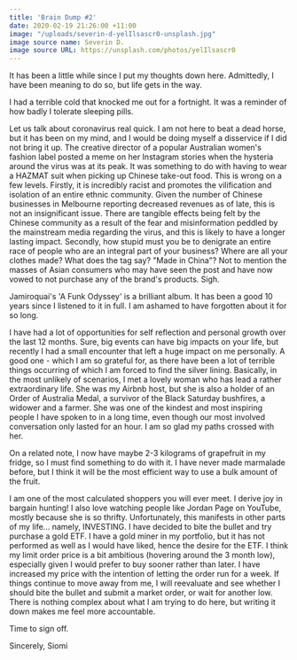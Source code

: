 ```yaml
---
title: 'Brain Dump #2'
date: 2020-02-19 21:26:00 +11:00
image: "/uploads/severin-d-yelIlsascr0-unsplash.jpg"
image source name: Severin D.
image source URL: https://unsplash.com/photos/yelIlsascr0
---
```


It has been a little while since I put my thoughts down here. Admittedly, I have been meaning to do so, but life gets in the way. 

I had a terrible cold that knocked me out for a fortnight. It was a reminder of how badly I tolerate sleeping pills.

Let us talk about coronavirus real quick. I am not here to beat a dead horse, but it has been on my mind, and I would be doing myself a disservice if I did not bring it up. The creative director of a popular Australian women's fashion label posted a meme on her Instagram stories when the hysteria around the virus was at its peak. It was something to do with having to wear a HAZMAT suit when picking up Chinese take-out food. This is wrong on a few levels. Firstly, it is incredibly racist and promotes the vilification and isolation of an entire ethnic community. Given the number of Chinese businesses in Melbourne reporting decreased revenues as of late, this is not an insignificant issue. There are tangible effects being felt by the Chinese community as a result of the fear and misinformation peddled by the mainstream media regarding the virus, and this is likely to have a longer lasting impact. Secondly, how stupid must you be to denigrate an entire race of people who are an integral part of your business? Where are all your clothes made? What does the tag say? "Made in China"? Not to mention the masses of Asian consumers who may have seen the post and have now vowed to not purchase any of the brand's products. Sigh. 


Jamiroquai's 'A Funk Odyssey' is a brilliant album. It has been a good 10 years since I listened to it in full. I am ashamed to have forgotten about it for so long.


I have had a lot of opportunities for self reflection and personal growth over the last 12 months. Sure, big events can have big impacts on your life, but recently I had a small encounter that left a huge impact on me personally. A good one - which I am so grateful for, as there have been a lot of terrible things occurring of which I am forced to find the silver lining. Basically, in the most unlikely of scenarios, I met a lovely woman who has lead a rather extraordinary life. She was my Airbnb host, but she is also a holder of an Order of Australia Medal, a survivor of the Black Saturday bushfires, a widower and a farmer. She was one of the kindest and most inspiring people I have spoken to in a long time, even though our most involved conversation only lasted for an hour. I am so glad my paths crossed with her.

On a related note, I now have maybe 2-3 kilograms of grapefruit in my fridge, so I must find something to do with it. I have never made marmalade before, but I think it will be the most efficient way to use a bulk amount of the fruit.

I am one of the most calculated shoppers you will ever meet. I derive joy in bargain hunting! I also love watching people like Jordan Page on YouTube, mostly because she is so thrifty.  Unfortunately, this manifests in other parts of my life... namely, INVESTING. I have decided to bite the bullet and try purchase a gold ETF. I have a gold miner in my portfolio, but it has not performed as well as I would have liked, hence the desire for the ETF. I think my limit order price is a bit ambitious (hovering around the 3 month low), especially given I would prefer to buy sooner rather than later. I have increased my price with the intention of letting the order run for a week. If things continue to move away from me, I will reevaluate and see whether I should bite the bullet and submit a market order, or wait for another low. There is nothing complex about what I am trying to do here, but writing it down makes me feel more accountable. 

Time to sign off.


Sincerely,
Siomi

